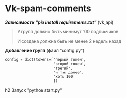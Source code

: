 # Vk-spam-comments

***Зависимости "pip install requirements.txt"***
(vk_api)

>У групп должно быть минимут 100 подписчиков
>
>И создана должна быть не менее 2 недель назад

**Добавление групп** (файл "config.py")
```
config = dict(tokens=['первый токен',
                      'второй токен',
                      'третий',
                      'и так далее',
                      'хоть 100'
                      ])
```


h2 Запуск "python start.py"
